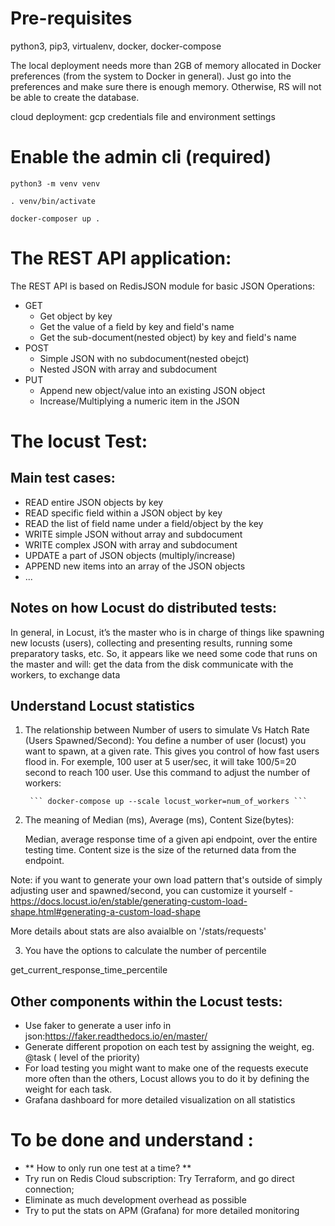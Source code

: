 # Pre-requisites
python3, pip3, virtualenv, docker, docker-compose

The local deployment needs more than 2GB of memory allocated in Docker preferences (from the system to Docker in general).  Just go into the preferences and make sure there is enough memory.  Otherwise, RS will not be able to create the database.

cloud deployment: gcp credentials file and environment settings

# Enable the admin cli (required)
```python3 -m venv venv```

```. venv/bin/activate```

```docker-composer up .```



# The REST API application:

The REST API is based on RedisJSON module for basic JSON Operations:
- GET
  - Get object by key 
  - Get the value of a field by key and field's name
  - Get the sub-document(nested object) by key and field's name
- POST
  - Simple JSON with no subdocument(nested obejct)
  - Nested JSON with array and subdocument
- PUT
  - Append new object/value into an existing JSON object
  - Increase/Multiplying a numeric item in the JSON


# The locust Test: 

## Main test cases:

- READ entire JSON objects by key
- READ specific field within a JSON object by key
- READ the list of field name under a field/object by the key
- WRITE simple JSON without array and subdocument 
- WRITE complex JSON with array and subdocument 
- UPDATE a part of JSON objects (multiply/increase)
- APPEND new items into an array of the JSON objects 
- ... 


## Notes on how Locust do distributed tests:
In general, in Locust, it’s the master who is in charge of things like spawning new locusts (users), collecting and presenting results, running some preparatory tasks, etc. So, it appears like we need some code that runs on the master and will:
get the data from the disk
communicate with the workers, to exchange data


## Understand Locust statistics
1. The relationship between Number of users to simulate Vs Hatch Rate (Users Spawned/Second): 
   You define a number of user (locust) you want to spawn, at a given rate. This gives you control of how fast users flood in. For exemple, 100 user at 5 user/sec, it will take 100/5=20 second to reach 100 user.
   Use this command to adjust the number of workers:

        ``` docker-compose up --scale locust_worker=num_of_workers ```

2. The meaning of Median (ms), Average (ms), Content Size(bytes):
   
   Median, average response time of a given api endpoint, over the entire testing time. Content size is the size of the returned data from the endpoint.
   
Note: if you want to generate your own load pattern that's outside of simply adjusting user and spawned/second, you can customize it yourself - https://docs.locust.io/en/stable/generating-custom-load-shape.html#generating-a-custom-load-shape 

More details about stats are also avaialble on '/stats/requests'

3. You have the options to calculate the number of percentile 

get_current_response_time_percentile 
## Other components within the Locust tests: 
- Use faker to generate a user info in json:https://faker.readthedocs.io/en/master/ 
- Generate different propotion on each test by assigning the weight, eg. @task ( level of the priority)
- For load testing you might want to make one of the requests execute more often than the others, Locust allows you to do it by defining the weight for each task. 
- Grafana dashboard for more detailed visualization on all statistics 




# To be done and understand : 
- ** How to only run one test at a time? **
- Try run on Redis Cloud subscription: Try Terraform, and go direct connection; 
- Eliminate as much development overhead as possible
- Try to put the stats on APM (Grafana) for more detailed monitoring